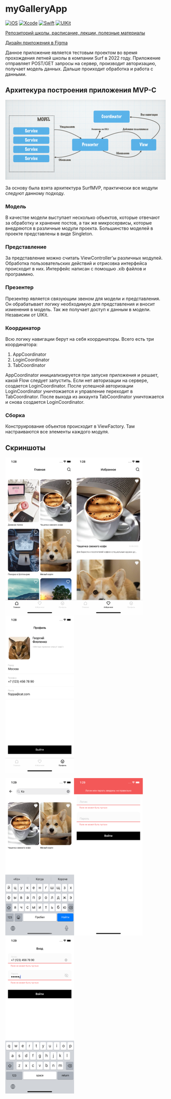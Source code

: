 # myGalleryApp
[![iOS](https://img.shields.io/badge/iOS-15.4-blue)]()
[![Xcode](https://img.shields.io/badge/Xcode-13.3-9cf)]()
[![Swift](https://img.shields.io/badge/Swift-5-orange)]()
[![UIKit](https://img.shields.io/badge/UIKit-Interface-lightgrey)]()

[Репозиторий школы, расписание, лекции, полезные материалы](https://github.com/lexonerus/SurfSummerSchool2022/blob/main/README.md)

[Дизайн приложения в Figma](https://www.figma.com/file/6eLvnZ89LeHIxHc283Uoe8/Surf-education-iOS-(Copy))

Данное приложение является тестовым проектом во время прохождения летней школы в компании Surf в 2022 году. Приложение отправляет POST/GET запросы на сервер, производит авторизацию, получает модель данных. Дальше проиходит обработка и работа с данными.

## Архитекура построения приложения MVP-C

![Login](/Pictures/arch.png)

За основу была взята архитектура SurfMVP, практически все модули следуют данному подходу.

### Модель
В качестве модели выступает несколько объектов, которые отвечают за обработку и хранение постов, а так же микросервисы, которые внедряются в различные модули проекта. Большинство моделей в проекте представлены в виде Singleton. 

### Представление
За представление можно считать ViewController'ы различных модулей. Обработка пользовательских действий и отрисовка интерфейса происходит в них. Интерфейс написан с помощью .xib файлов и программно.

### Презентер
Презентер является связующим звеном для модели и представления. Он обрабатывает логику необходимую для представления и вносит изменения в модель. Так же получает доступ к данным в модели. Независим от UIKit. 

### Координатор
Всю логику навигации берут на себя координаторы. Всего есть три координатора:

1. AppCoordinator
2. LoginCoordinator
3. TabCoordinator

AppCoordinator инициализируется при запуске приложения и решает, какой Flow следует запустить. Если нет авторизации на сервере, создается LoginCoordinator. После успешной авторизации LoginCoordinator уничтожается и управление переходит в TabCoordinator. После выхода из аккаунта TabCoordinator уничтожается и снова создается LoginCoordinator.

### Сборка
Конструирование объектов происходит в ViewFactory. Там настраиваются все элементы каждого модуля.

## Скриншоты
<img src="/Pictures/001.png" width="216" height="494"><img src="/Pictures/002.png" width="216" height="494"><img src="/Pictures/003.png" width="216" height="494">


<img src="/Pictures/004.png" width="216" height="494"><img src="/Pictures/005.png" width="216" height="494"><img src="/Pictures/006.png" width="216" height="494">


